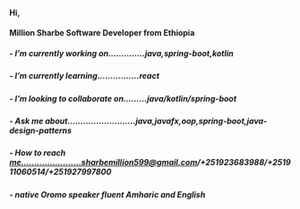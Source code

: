 #### Hi,
####    Million Sharbe Software Developer from Ethiopia
#####  - I’m currently working on..............java,spring-boot,kotlin
#####  - I’m currently learning................react
#####  - I’m looking to collaborate on.........java/kotlin/spring-boot
#####  - Ask me about..........................java,javafx,oop,spring-boot,java-design-patterns
#####  - How to reach me.......................sharbemillion599@gmail.com/+251923683988/+251911060514/+251927997800
#####  - native Oromo speaker fluent Amharic and English


